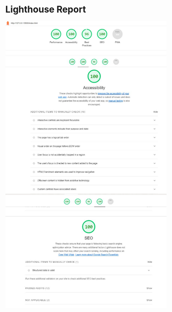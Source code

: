 # Lighthouse Report #
![Report](report.JPG)
![Accessibility](report-accessibility.JPG)
![SEO](report-SEO.JPG)